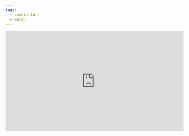 ```yaml
---
tags:
  - combinators
  - watch
---
```

<iframe width="560" height="315" src="https://www.youtube.com/embed/PG2G5xSz0NQ?si=uHJ-J7Pw-V4xf5_S" title="YouTube video player" frameborder="0" allow="accelerometer; autoplay; clipboard-write; encrypted-media; gyroscope; picture-in-picture; web-share" allowfullscreen></iframe>